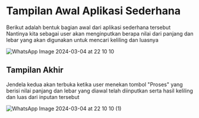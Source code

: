 # Tampilan Awal Aplikasi Sederhana
Berikut adalah bentuk bagian awal dari aplikasi sederhana tersebut
Nantinya kita sebagai user akan menginputkan berapa nilai dari panjang dan lebar yang akan digunakan untuk mencari keliling dan luasnya

![WhatsApp Image 2024-03-04 at 22 10 10](https://github.com/Indra734/Program-Mencari-Luas-dan-Keliling/assets/113666118/ae0d7e25-f721-4cca-a443-f4557cbc6171)


## Tampilan Akhir
Jendela kedua akan terbuka ketika user menekan tombol "Proses" yang berisi nilai panjang dan lebar yang diawal telah diinputkan serta hasil keliling dan luas dari inputan tersebut

![WhatsApp Image 2024-03-04 at 22 10 10 (1)](https://github.com/Indra734/Program-Mencari-Luas-dan-Keliling/assets/113666118/5d7c8e2a-5ace-4917-8843-a979ffdbaeec)
